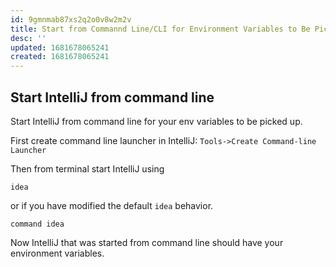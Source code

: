 ```yaml
---
id: 9gmnmab87xs2q2o0v8w2m2v
title: Start from Commannd Line/CLI for Environment Variables to Be Picked Up
desc: ''
updated: 1681678065241
created: 1681678065241
---
```


## Start IntelliJ from command line
Start IntelliJ from command line for your env variables to be picked up.

First create command line launcher in IntelliJ: `Tools->Create Command-line Launcher`


Then from terminal start IntelliJ using
```
idea
```

or if you have modified the default `idea` behavior.

```
command idea
```

Now IntelliJ that was started from command line should have your environment variables.
